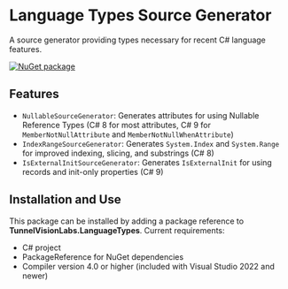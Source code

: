 # Language Types Source Generator

A source generator providing types necessary for recent C# language features.

[![NuGet package](https://img.shields.io/nuget/v/TunnelVisionLabs.LanguageTypes.svg)](https://nuget.org/packages/TunnelVisionLabs.LanguageTypes)

## Features

* `NullableSourceGenerator`: Generates attributes for using Nullable Reference Types (C# 8 for most attributes, C# 9 for `MemberNotNullAttribute` and `MemberNotNullWhenAttribute`)
* `IndexRangeSourceGenerator`: Generates `System.Index` and `System.Range` for improved indexing, slicing, and substrings (C# 8)
* `IsExternalInitSourceGenerator`: Generates `IsExternalInit` for using records and init-only properties (C# 9)

## Installation and Use

This package can be installed by adding a package reference to **TunnelVisionLabs.LanguageTypes**. Current requirements:

* C# project
* PackageReference for NuGet dependencies
* Compiler version 4.0 or higher (included with Visual Studio 2022 and newer)
